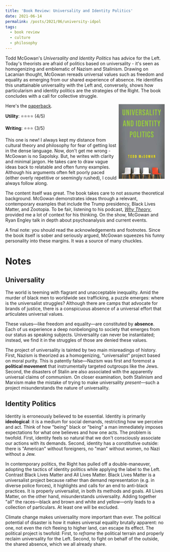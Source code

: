 ```yaml
---
title: 'Book Review: Universality and Identity Politics'
date: 2021-06-14
permalink: /posts/2021/06/university-idpol
tags:
  - book review
  - culture
  - philosophy
---
```


Todd McGowan's *Universality and Identity Politics* has advice for the Left. Today's theorists are afraid of politics based on universality - it's seen as homogenizing and emblematic of Nazism and Stalinism. Drawing on Lacanian thought, McGowan rereads universal values such as freedom and equality as emerging from our shared experience of absence. He identifies this unattainable universality with the Left and, conversely, shows how particularism and identity politics are the strategies of the Right. The book concludes with a call for collective struggle.

<img align="right" width="30%" src="/images/books/universality_idpol.jpg">

Here's the [paperback](https://www.amazon.com/Universality-Identity-Politics-Todd-McGowan/dp/0231197705).

**Utility**: ⭐⭐⭐⭐ (4/5)

**Writing**: ⭐⭐⭐ (3/5)

This one is new! I always kept my distance from cultural theory and philosophy for fear of getting lost in the dense language. Now, don't get me wrong - McGowan is no Sapolsky. But, he writes with clarity and minimal jargon. He takes care to draw vague ideas back to relatable and often funny examples. Although his arguments often felt poorly paced (either overly repetitive or seemingly rushed), I could always follow along.

The content itself was great. The book takes care to not assume theoretical background. McGowan demonstrates ideas through a relevant, contemporary examples that include the Trump presidency, Black Lives Matter, and Zootopia. To be fair, listening to his podcast, *[Why Theory](https://podcasts.apple.com/us/podcast/the-universal-and-the-particular/id1299863834?i=1000416752605)*, provided me a lot of context for his thinking. On the show, McGowan and Ryan Engley talk in depth about psychoanalysis and current events.

A final note: you should read the acknowledgements and footnotes. Since the book itself is sober and seriously argued, McGowan squeezes his funny personality into these margins. It was a source of many chuckles.

Notes
===

## Universality

The world is teeming with flagrant and unacceptable inequality. Amid the murder of black men to worldwide sex trafficking, a puzzle emerges: where is the universalist struggles? Although there are camps that advocate for brands of justice, there is a conspicuous absence of a universal effort that articulates universal values.

These values—like freedom and equality—are constituted by **absence**. Each of us experience a deep nonbelonging to society that emerges from our status as speaking subjects. Universality can never be instantiated; instead, we find it in the struggles of those are denied these values.

The project of universality is tainted by two main misreadings of history. First, Nazism is theorized as a homogenizing, "universalist" project based on moral purity. This is patently false—Nazism was first and foremost a **political movement** that instrumentally targeted outgroups like the Jews. Second, the disasters of Stalin are also associated with the apparently universal claims of communism. On closer examination, both Stalinism and Marxism make the mistake of trying to make universality *present*—such a project misunderstands the nature of universality.

## Identity Politics

Identity is erroneously believed to be essential. Identity is primarily **ideological**: it is a medium for social demands, restricting how we perceive and act. Think of how "being" black or "being" a man immediately imposes expectations for what one believes and how one acts. The problem is twofold. First, identity feels so natural that we don't consciously associate our actions with its demands. Second, identity has a constitutive outside: there is "American" without foreigners, no "man" without women, no Nazi without a Jew.

In contemporary politics, the Right has pulled off a double-maneuver, adopting the tactics of identity politics while applying the label to the Left. Contrast Black Lives Matter and All Lives Matter. Black Lives Matter is a universalist project because rather than demand representation (e.g. in diverse police forces), it highlights and calls for an end to anti-black practices. It is properly universalist, in both its methods and goals. All Lives Matter, on the other hand, misunderstands universality. Adding together "all" the races—black and brown and white and yellow—only leads to a collection of particulars. At least one will be excluded.

Climate change makes universality more important than ever. The political potential of disaster is how it makes universal equality brutally apparent: no one, not even the rich fleeing to higher land, can escape its effect. The political project is twofold: First, to *reframe* the political terrain and properly reclaim universality for the Left. Second, to fight on behalf of the outside, the shared absence, which we all already share.